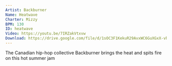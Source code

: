 ```yaml
---
Artist: Backburner
Name: Heatwave
Charter: Mizzy
BPM: 130
ID: heatwave
Video: https://youtu.be/7IRZakVtxvw
Download: https://drive.google.com/file/d/1sOC3F1KekuR29AvxWC6GuXGxX-vh7gGe/view
---
```

The Canadian hip-hop collective Backburner brings the heat and spits fire on this hot summer jam
